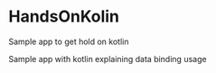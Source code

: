 # HandsOnKolin
Sample app to get hold on kotlin

Sample app with kotlin explaining data binding usage
